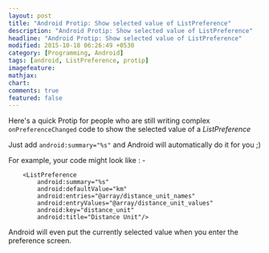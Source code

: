 ```yaml
---
layout: post
title: "Android Protip: Show selected value of ListPreference"
description: "Android Protip: Show selected value of ListPreference"
headline: "Android Protip: Show selected value of ListPreference"
modified: 2015-10-18 06:26:49 +0530
category: [Programming, Android]
tags: [android, ListPreference, protip]
imagefeature: 
mathjax: 
chart: 
comments: true
featured: false
---
```


Here's a quick Protip for people who are still writing complex `onPreferenceChanged` code to show the selected value of a *ListPreference*

Just add `android:summary="%s"` and Android will automatically do it for you ;) 

For example, your code might look like : - 

```
    <ListPreference
        android:summary="%s"
        android:defaultValue="km"
        android:entries="@array/distance_unit_names"
        android:entryValues="@array/distance_unit_values"
        android:key="distance_unit"
        android:title="Distance Unit"/>

```  

Android will even put the currently selected value when you enter the preference screen. 
